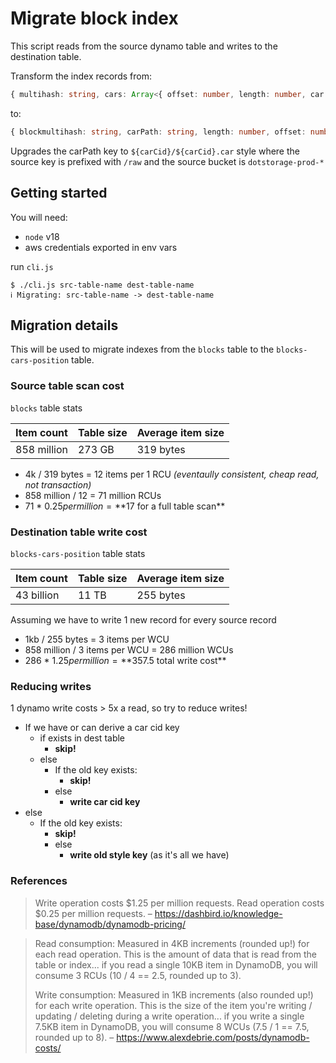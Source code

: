 # Migrate block index

This script reads from the source dynamo table and writes to the destination table.

Transform the index records from:
```ts
{ multihash: string, cars: Array<{ offset: number, length: number, car: string }> }
```
to:
```ts
{ blockmultihash: string, carPath: string, length: number, offset: number }
```

Upgrades the carPath key to `${carCid}/${carCid}.car` style where the source key is prefixed with `/raw` and the source bucket is `dotstorage-prod-*`

## Getting started

You will need:

- `node` v18
- aws credentials exported in env vars

run `cli.js`

```
$ ./cli.js src-table-name dest-table-name
ℹ Migrating: src-table-name -> dest-table-name
```

## Migration details

This will be used to migrate indexes from the `blocks` table to the `blocks-cars-position` table.

### Source table scan cost

`blocks` table stats

| Item count    | Table size | Average item size
|---------------|------------|-----------------
| 858 million   | 273 GB     | 319 bytes

- 4k / 319 bytes = 12 items per 1 RCU _(eventaully consistent, cheap read, not transaction)_
- 858 million / 12 = 71 million RCUs 
- 71 * $0.25 per million = **$17 for a full table scan**

### Destination table write cost

`blocks-cars-position` table stats

| Item count    | Table size | Average item size
|---------------|------------|-----------------
| 43 billion    | 11 TB      | 255 bytes

Assuming we have to write 1 new record for every source record

- 1kb / 255 bytes = 3 items per WCU
- 858 million / 3 items per WCU = 286 million WCUs
- 286 * $1.25 per million = **$357.5 total write cost**


### Reducing writes

1 dynamo write costs > 5x a read, so try to reduce writes!

- If we have or can derive a car cid key
  - if exists in dest table
    - **skip!**
  - else
    - If the old key exists:
       - **skip!**
    - else
      - **write car cid key**
- else
  - If the old key exists:
       - **skip!**
    - else
      - **write old style key** (as it's all we have)

### References

> Write operation costs $1.25 per million requests.
> Read operation costs $0.25 per million requests.
– https://dashbird.io/knowledge-base/dynamodb/dynamodb-pricing/

>Read consumption: Measured in 4KB increments (rounded up!) for each read operation. This is the amount of data that is read from the table or index... if you read a single 10KB item in DynamoDB, you will consume 3 RCUs (10 / 4 == 2.5, rounded up to 3).
>
> Write consumption: Measured in 1KB increments (also rounded up!) for each write operation. This is the size of the item you're writing / updating / deleting during a write operation... if you write a single 7.5KB item in DynamoDB, you will consume 8 WCUs (7.5 / 1 == 7.5, rounded up to 8).
– https://www.alexdebrie.com/posts/dynamodb-costs/

